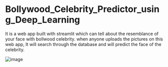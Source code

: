 # Bollywood_Celebrity_Predictor_using_Deep_Learning
It is a web app built with streamlit which can tell about the resemblance of your face with bollwood celebrity. when anyone uploads the pictures on this web app, It will search through the database and will predict the face of the celebrity.

![image](https://user-images.githubusercontent.com/63038856/159221149-8acf358e-4f45-46a6-8da4-f1174b94b074.png)


